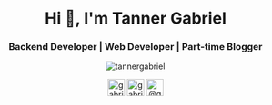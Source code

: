 <h1 align="center">Hi 👋, I'm Tanner Gabriel</h1>
<h3 align="center">Backend Developer | Web Developer | Part-time Blogger</h3>


<p align="center">
<img src="https://github-readme-stats.vercel.app/api?username=tannergabriel&show_icons=true" alt="tannergabriel" />
</p>

<p align="center">
<a href="https://dev.to/gabrieltanner" target="blank"><img align="center" src="https://cdn.jsdelivr.net/npm/simple-icons@3.0.1/icons/dev-dot-to.svg" alt="gabrieltanner" height="30" width="30" /></a>
<a href="https://twitter.com/gabrieltanner14" target="blank"><img align="center" src="https://cdn.jsdelivr.net/npm/simple-icons@3.0.1/icons/twitter.svg" alt="gabrieltanner14" height="30" width="30" /></a>
<a href="https://medium.com/@gabrieltanner" target="blank"><img align="center" src="https://cdn.jsdelivr.net/npm/simple-icons@3.0.1/icons/medium.svg" alt="@gabrieltanner" height="30" width="30" /></a>
</p>
